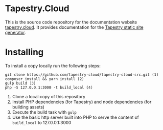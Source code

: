 # Tapestry.Cloud

This is the source code repository for the documentation website [tapestry.cloud](https://www.tapestry.cloud). It provides documentation for the [Tapestry static site generator](https://github.com/tapestry-cloud/tapestry).

# Installing

To install a copy locally run the following steps:
```
git clone https://github.com/tapestry-cloud/tapestry-cloud-src.git (1)
composer install && yarn install (2)
gulp build (3)
php -S 127.0.0.1:3000 -t build_local (4)
```

1. Clone a local copy of this repository
2. Install PHP dependencies (for Tapestry) and node dependencies (for building assets)
3. Execute the build task with `gulp`
4. Use the basic http server built into PHP to serve the content of `build_local` to 127.0.0.1:3000
